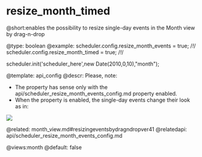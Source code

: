 resize_month_timed
=============
@short:enables the possibility to resize single-day events in the Month view by drag-n-drop
	

@type: boolean
@example:
scheduler.config.resize_month_events = true; /*!*/
scheduler.config.resize_month_timed = true; /*!*/

scheduler.init('scheduler_here',new Date(2010,0,10),"month");


@template:	api_config
@descr:
Please, note:

- The property has sense only with the api/scheduler_resize_month_events_config.md property enabled.
- When the property is enabled, the single-day events change their look as in:

<img src="api/resizemonthtimed_config.png"/>

@related:
	month_view.md#resizingeventsbydragndropver41
@relatedapi:
	api/scheduler_resize_month_events_config.md

@views:month
@default:  false